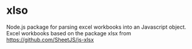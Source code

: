 # xlso
Node.js package for parsing excel workbooks into an Javascript object. Excel workbooks based on the package xlsx from https://github.com/SheetJS/js-xlsx
